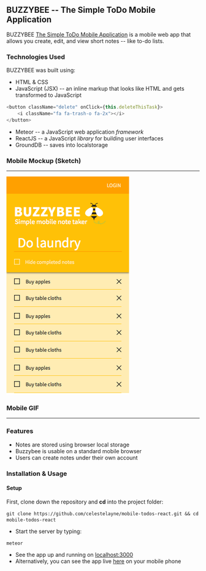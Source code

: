 ## BUZZYBEE -- The Simple ToDo Mobile Application

BUZZYBEE [The Simple ToDo Mobile Application](http://mobile-todos-react.meteor.com) is a mobile web app that allows you create, edit, and view short notes -- like to-do lists.

### Technologies Used

BUZZYBEE was built using:
+ HTML & CSS
+ JavaScript (JSX) -- an inline markup that looks like HTML and gets transformed to JavaScript
```javascript
<button className="delete" onClick={this.deleteThisTask}>
	<i className="fa fa-trash-o fa-2x"></i>
</button>
```
+ Meteor -- a JavaScript web application *framework*
+ ReactJS -- a JavaScript *library* for building user interfaces
+ GroundDB -- saves into localstorage

### Mobile Mockup (Sketch)
**************************
![](https://github.com/celestelayne/mobile-todos-react/blob/master/mobile-todos-mockup.png "Simple ToDo Mobile App")

### Mobile GIF
**************

### Features

+ Notes are stored using browser local storage
+ Buzzybee is usable on a standard mobile browser
+ Users can create notes under their own account

### Installation & Usage
#### Setup
First, clone down the repository and **cd** into the project folder:
```
git clone https://github.com/celestelayne/mobile-todos-react.git && cd mobile-todos-react
```
+ Start the server by typing:
```
meteor
```
+ See the app up and running on [localhost:3000](http://localhost:3000/)
+ Alternatively, you can see the app live  [here](http://mobile-todos-react.meteor.com) on your mobile phone